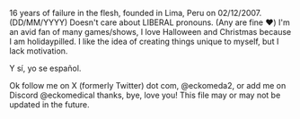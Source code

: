 16 years of failure in the flesh, founded in Lima, Peru on 02/12/2007. (DD/MM/YYYY)
Doesn't care about LIBERAL pronouns. (Any are fine ❤️)
I'm an avid fan of many games/shows, I love Halloween and Christmas because I am holidaypilled.
I like the idea of creating things unique to myself, but I lack motivation.

Y sí, yo se español.

Ok follow me on X (formerly Twitter) dot com, @eckomeda2, or add me on Discord @eckomedical thanks, bye, love you!
This file may or may not be updated in the future.
